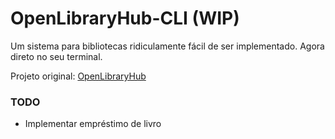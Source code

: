 # OpenLibraryHub-CLI (WIP)

Um sistema para bibliotecas ridiculamente fácil de ser implementado. Agora direto no seu terminal.

Projeto original: [OpenLibraryHub](https://github.com/1ukidev/OpenLibraryHub)

### TODO
- Implementar empréstimo de livro
